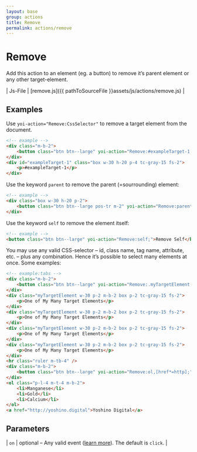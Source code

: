 ```yaml
---
layout: base
group: actions
title: Remove
permalink: actions/remove
---
```


# Remove

<p class="intro">Add this action to an element (eg. a button) to remove it’s parent element or any other target-element.</p>

| Js-File | [remove.js]({{ pathToSourceFile }}assets/js/actions/remove.js) |

## Examples

Use `yoi-action="Remove:CssSelector"` to remove a target element from the document.

```html
<!-- example -->
<div class="m-b-2">
    <button class="btn btn--large" yoi-action="Remove:#exampleTarget-1;">Remove #exampleTarget-1</button>
</div>
<div id="exampleTarget-1" class="box w-30 h-20 p-4 tc-gray-15 fs-2">
    <p>#exampleTarget-1</p>
</div>
```

Use the keyword `parent` to remove the parent (=sourrounding) element:

```html
<!-- example -->
<div class="box w-30 h-20 p-2">
    <button class="btn btn--large pos-tr m-2" yoi-action="Remove:parent;">Remove the Parent Element</button>
</div>
```

Use the keyword `self` to remove the element itself:

```html
<!-- example -->
<button class="btn btn--large" yoi-action="Remove:self;">Remove Self</button>
```

You may use any valid CSS-selector – id, class name, tag name, attribute, etc. – plus any combination. Hence it’s possible to select many elements at once. Some examples:

```html
<!-- example:tabs -->
<div class="m-b-2">
    <button class="btn btn--large" yoi-action="Remove:.myTargetElement;">Remove My Many Target Elements</button>
</div>
<div class="myTargetElement w-30 p-2 m-b-2 box p-2 tc-gray-15 fs-2">
    <p>One of My Many Target Elements</p>
</div>
<div class="myTargetElement w-30 p-2 m-b-2 box p-2 tc-gray-15 fs-2">
    <p>One of My Many Target Elements</p>
</div>
<div class="myTargetElement w-30 p-2 m-b-2 box p-2 tc-gray-15 fs-2">
    <p>One of My Many Target Elements</p>
</div>
<div class="myTargetElement w-30 p-2 m-b-2 box p-2 tc-gray-15 fs-2">
    <p>One of My Many Target Elements</p>
</div>
<hr class="ruler m-tb-4" />
<div class="m-b-2">
    <button class="btn btn--large" yoi-action="Remove:ol,[href*=http];">Remove All Ordered Lists and External Links</button>
</div>
<ol class="p-l-4 m-t-4 m-b-2">
    <li>Manganese</li>
    <li>Gold</li>
    <li>Calcium</li>
</ol>
<a href="http://yoshino.digital">Yoshino Digital</a>
```

## Parameters

| `on` | optional – Any valid event ([learn more](actions/index.html#the-on-parameter)). The default is `click`. |
